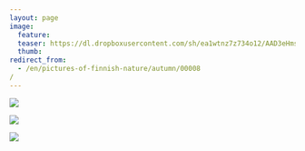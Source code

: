 ```yaml
---
layout: page
image:
  feature:
  teaser: https://dl.dropboxusercontent.com/sh/ea1wtnz7z734o12/AAD3eHmsajYUmAGtc1cntcjra/luontokuvat/syksy/IMG_1167-245px.jpg
  thumb:
redirect_from:
  - /en/pictures-of-finnish-nature/autumn/00008/
---
```


[![](https://dl.dropboxusercontent.com/sh/ea1wtnz7z734o12/AAAZACh4_fTDmqi-GqyUmF2Xa/luontokuvat/syksy/IMG_1170-800px.jpg)](https://dl.dropboxusercontent.com/sh/ea1wtnz7z734o12/AADIlmUS6BjN8v6_qKKttR2ka/luontokuvat/syksy/IMG_1170.jpg)

[![](https://dl.dropboxusercontent.com/sh/ea1wtnz7z734o12/AACtn9c5n99zn_p-viAidA_va/luontokuvat/syksy/IMG_1176-800px.jpg)](https://dl.dropboxusercontent.com/sh/ea1wtnz7z734o12/AAAcj3qhDvxKbGjRxlPezpeua/luontokuvat/syksy/IMG_1176.jpg)

[![](https://dl.dropboxusercontent.com/sh/ea1wtnz7z734o12/AABXhpghr0eXS8May3wXGR6ja/luontokuvat/syksy/IMG_1167-800px.jpg)](https://dl.dropboxusercontent.com/sh/ea1wtnz7z734o12/AADUHdCeeWQQ-wABqp59pkbJa/luontokuvat/syksy/IMG_1167.jpg)
